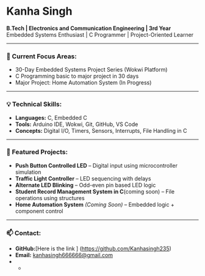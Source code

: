 # Kanha Singh

**B.Tech | Electronics and Communication Engineering | 3rd Year**  
Embedded Systems Enthusiast | C Programmer | Project-Oriented Learner

---

### 🔧 Current Focus Areas:
- 30-Day Embedded Systems Project Series (Wokwi Platform)
- C Programming basic to major project in 30 days
- Major Project: Home Automation System (In Progress)

---

### 💡 Technical Skills:
- **Languages:** C, Embedded C  
- **Tools:** Arduino IDE, Wokwi, Git, GitHub, VS Code  
- **Concepts:** Digital I/O, Timers, Sensors, Interrupts, File Handling in C

---

### 📁 Featured Projects:
- **Push Button Controlled LED** – Digital input using microcontroller simulation  
- **Traffic Light Controller** – LED sequencing with delays  
- **Alternate LED Blinking** – Odd-even pin based LED logic  
- **Student Record Management System in C**(coming soon) – File operations using structures  
- **Home Automation System** *(Coming Soon)* – Embedded logic + component control

---

### 📫 Contact:
- **GitHub:**[Here is the link ] (https://github.com/Kanhasingh235)  
- **Email:** kanhasingh666666@gmail.com
- *
